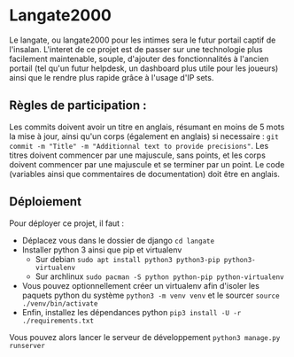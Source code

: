 # Langate2000

Le langate, ou langate2000 pour les intimes sera le futur portail captif de l'insalan. L'interet de ce projet est de passer sur une technologie plus facilement maintenable, souple, d'ajouter des fonctionnalités à l'ancien portail (tel qu'un futur helpdesk, un dashboard plus utile pour les joueurs) ainsi que le rendre plus rapide grâce à l'usage d'IP sets.

## Règles de participation :
Les commits doivent avoir un titre en anglais, résumant en moins de 5 mots la mise à jour, ainsi qu'un corps (également en anglais) si necessaire : ```git commit -m "Title" -m "Additionnal text to provide precisions"```. Les titres doivent commencer par une majuscule, sans points, et les corps doivent commencer par une majuscule et se terminer par un point. 
Le code (variables ainsi que commentaires de documentation) doit être en anglais. 

## Déploiement
Pour déployer ce projet, il faut :
- Déplacez vous dans le dossier de django ```cd langate```
- Installer python 3 ainsi que pip et virtualenv
  - Sur debian  ```sudo apt install python3 python3-pip python3-virtualenv```
  - Sur archlinux ```sudo pacman -S python python-pip python-virtualenv```
- Vous pouvez optionnellement créer un virtualenv afin d'isoler les paquets python du système ```python3 -m venv venv``` et le sourcer ```source ./venv/bin/activate```
- Enfin, installez les dépendances python ```pip3 install -U -r ./requirements.txt```

Vous pouvez alors lancer le serveur de développement ```python3 manage.py runserver```
